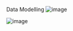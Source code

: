 Data Modelling
![image](https://github.com/user-attachments/assets/6549e1b7-2a5c-4a08-9fc0-8b0f97473230)

![image](https://github.com/user-attachments/assets/1c98b7eb-7cce-4189-b65e-4324527c2314)

